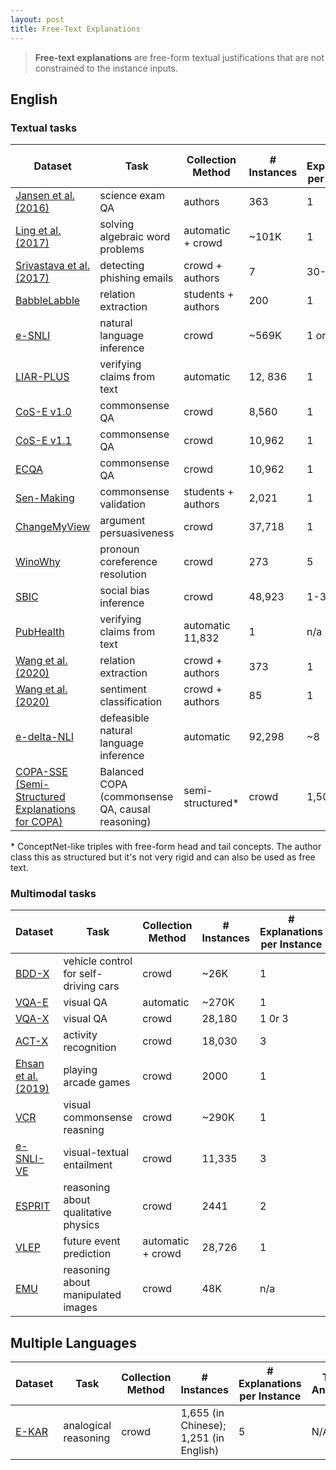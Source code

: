 ```yaml
---
layout: post
title: Free-Text Explanations
---
```


> **Free-text explanations** are free-form textual justifications that are not constrained to the instance inputs. 

## English

### Textual tasks 

| Dataset                                                    | Task                | Collection Method | # Instances | # Explanations per Instance | Total # Annotators |
|------------------------------------------------------------|-------------------------|-------------------|---------------------|-------------------------------------|----------------------------|
[Jansen et al. (2016)](https://www.aclweb.org/anthology/C16-1278/) | science exam QA | authors | 363 | 1 | 4 |
[Ling et al. (2017)](https://www.aclweb.org/anthology/P17-1015/) | solving algebraic word problems | automatic + crowd | ~101K | 1 | n/a | 
[Srivastava et al. (2017)](https://www.aclweb.org/anthology/D17-1161/) | detecting phishing emails | crowd + authors | 7 | 30-35 | 146 | 
[BabbleLabble](https://www.aclweb.org/anthology/P18-1175/) | relation extraction | students + authors | 200 | 1 | 10 |
[e-SNLI](https://papers.nips.cc/paper/2018/hash/4c7a167bb329bd92580a99ce422d6fa6-Abstract.html) | natural language inference | crowd | ~569K | 1 or 3 | 6325 | 
[LIAR-PLUS](https://www.aclweb.org/anthology/W18-5513/) | verifying claims from text | automatic | 12, 836 | 1 | n/a | 
[CoS-E v1.0](https://www.aclweb.org/anthology/P19-1487/) | commonsense QA | crowd | 8,560 | 1 | n/a |
[CoS-E v1.1](https://www.aclweb.org/anthology/P19-1487/) | commonsense QA | crowd | 10,962 | 1 | n/a | 
[ECQA](https://aclanthology.org/2021.acl-long.238/) | commonsense QA | crowd | 10,962 | 1 | n/a |
[Sen-Making](https://www.aclweb.org/anthology/P19-1393/) | commonsense validation | students + authors | 2,021 | 1 | 7 |               
[ChangeMyView](https://www.aclweb.org/anthology/D19-1289/) | argument persuasiveness | crowd | 37,718 | 1 | n/a |       
[WinoWhy](https://www.aclweb.org/anthology/2020.acl-main.508/) | pronoun coreference resolution | crowd | 273 | 5 | n/a | 
[SBIC](https://www.aclweb.org/anthology/2020.acl-main.486/) | social bias inference | crowd | 48,923 | 1-3 | n/a | 
[PubHealth](https://www.aclweb.org/anthology/2020.emnlp-main.623/) | verifying claims from text | automatic 11,832 | 1 | n/a | 
[Wang et al. (2020)](https://arxiv.org/pdf/1911.01352.pdf) | relation extraction | crowd + authors | 373 | 1 | n/a |
[Wang et al. (2020)](https://arxiv.org/pdf/1911.01352.pdf) | sentiment classification | crowd + authors | 85 | 1 | n/a | 
[e-delta-NLI](https://arxiv.org/abs/2012.08012) | defeasible natural language inference | automatic | 92,298 | ~8 | n/a | 
[COPA-SSE (Semi-Structured Explanations for COPA)](https://github.com/a-brassard/copa-sse) | Balanced COPA (commonsense QA, causal reasoning) | semi-structured\* | crowd | 1,500 | 4-9 (9747 total) |  N/A |

\* ConceptNet-like triples with free-form head and tail concepts. The author class this as structured but it's not very rigid and can also be used as free text.

### Multimodal tasks 

| Dataset                                                    | Task                | Collection Method | # Instances | # Explanations per Instance | Total # Annotators |
|------------------------------------------------------------|-------------------------|-------------------|---------------------|-------------------------------------|----------------------------|
[BDD-X](https://arxiv.org/abs/1807.11546) | vehicle control for self-driving cars | crowd | ~26K | 1 | n/a | 
[VQA-E](https://arxiv.org/abs/1803.07464) | visual QA | automatic |  ~270K | 1 | n/a | 
[VQA-X](https://openaccess.thecvf.com/content_cvpr_2018/papers/Park_Multimodal_Explanations_Justifying_CVPR_2018_paper.pdf) | visual QA | crowd | 28,180 | 1 0r 3 | n/a | 
[ACT-X](https://openaccess.thecvf.com/content_cvpr_2018/papers/Park_Multimodal_Explanations_Justifying_CVPR_2018_paper.pdf) | activity recognition | crowd | 18,030 | 3 | n/a |
[Ehsan et al. (2019)](https://arxiv.org/abs/1901.03729) | playing arcade games | crowd | 2000 | 1 | 60 | 
[VCR](https://visualcommonsense.com/) | visual commonsense reasning | crowd | ~290K | 1 | n/a| 
[e-SNLI-VE](https://arxiv.org/abs/2004.03744) | visual-textual entailment | crowd | 11,335 | 3 | n/a |
[ESPRIT](https://www.aclweb.org/anthology/2020.acl-main.706/) | reasoning about qualitative physics | crowd | 2441 | 2 | n/a |
[VLEP](https://www.aclweb.org/anthology/2020.emnlp-main.706/) | future event prediction | automatic + crowd | 28,726 | 1 | n/a | 
[EMU](https://arxiv.org/abs/2012.04726) | reasoning about manipulated images | crowd | 48K | n/a | n/a |

## Multiple Languages


| Dataset                                                    | Task                | Collection Method | # Instances | # Explanations per Instance | Total # Annotators |
|------------------------------------------------------------|-------------------------|-------------------|---------------------|-------------------------------------|----------------------------|
| [E-KAR](https://aclanthology.org/2022.findings-acl.311/) | analogical reasoning | crowd | 1,655 (in Chinese); 1,251 (in English) | 5 | N/A | 
